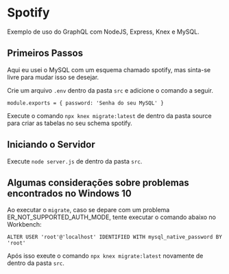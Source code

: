 # Spotify

Exemplo de uso do GraphQL com NodeJS, Express, Knex e MySQL.

## Primeiros Passos

Aqui eu usei o MySQL com um esquema chamado spotify, mas sinta-se livre para mudar isso se desejar.

Crie um arquivo `.env` dentro da pasta `src` e adicione o comando a seguir.

`
module.exports = {
    password: 'Senha do seu MySQL'
}
`

Execute o comando `npx knex migrate:latest` de dentro da pasta source para criar as tabelas no seu schema spotify.

## Iniciando o Servidor

Execute `node server.js` de dentro da pasta `src`.

## Algumas considerações sobre problemas encontrados no Windows 10

Ao executar o `migrate`, caso se depare com um problema ER_NOT_SUPPORTED_AUTH_MODE, tente executar o comando abaixo no Workbench:

`ALTER USER 'root'@'localhost' IDENTIFIED WITH mysql_native_password BY 'root'`

Após isso exeute o comando `npx knex migrate:latest` novamente de dentro da pasta `src`.